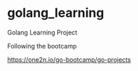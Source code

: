 # golang_learning
Golang Learning Project

Following the bootcamp 

https://one2n.io/go-bootcamp/go-projects
